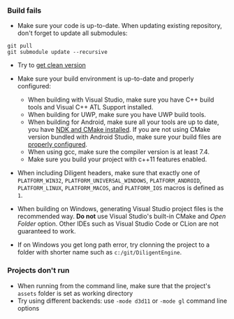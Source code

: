### Build fails
  
* Make sure your code is up-to-date. When updating existing repository, don't forget to update all submodules:

```
git pull
git submodule update --recursive
```

* Try to [get clean version](https://github.com/DiligentGraphics/DiligentEngine#clonning)

* Make sure your build environment is up-to-date and properly configured:
  * When building with Visual Studio, make sure you have C++ build tools and Visual C++ ATL Support installed.
  * When building for UWP, make sure you have UWP build tools.
  * When building for Android, make sure all your tools are up to date, you have
    [NDK and CMake installed](https://developer.android.com/studio/projects/install-ndk).
    If you are not using CMake version bundled with Android Studio, make sure your build files are
    [properly configured](https://developer.android.com/studio/projects/add-native-code.html#use_a_custom_cmake_version).
  * When using gcc, make sure the compiler version is at least 7.4.
  * Make sure you build your project with c++11 features enabled.

* When including Diligent headers, make sure that exactly one of `PLATFORM_WIN32`,
  `PLATFORM_UNIVERSAL_WINDOWS`, `PLATFORM_ANDROID`, `PLATFORM_LINUX`, `PLATFORM_MACOS`, and
  `PLATFORM_IOS` macros is defined as `1`.

* When building on Windows, generating Visual Studio project files is the recommended way. **Do not**
  use Visual Studio's built-in CMake and *Open Folder* option. Other IDEs such as Visual Studio
  Code or CLion are not guaranteed to work.
 
* If on Windows you get long path error, try clonning the project to a folder with shorter name
  such as `c:/git/DiligentEngine`.

### Projects don't run

* When running from the command line, make sure that the project's `assets` folder is set as working directory
* Try using different backends: use `-mode d3d11` or `-mode gl` command line options 
